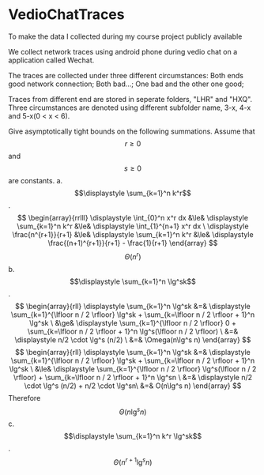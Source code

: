 # VedioChatTraces
To make the data I collected during my course project publicly available

We collect network traces using android phone during vedio chat on a application called Wechat.

The traces are collected under three different circumstances: Both ends good network connection; Both bad...; One bad and the other one good;

Traces from different end are stored in seperate folders, "LHR" and "HXQ". Three circumstances are denoted using different subfolder name, 3-x, 4-x and 5-x(0 < x < 6).

Give asymptotically tight bounds on the following summations. Assume that $$r \ge 0$$ and $$s \ge 0$$ are constants.
a. $$\displaystyle \sum_{k=1}^n k^r$$.
$$ \begin{array}{rrlll} \displaystyle \int_{0}^n x^r dx &\le& \displaystyle \sum_{k=1}^n k^r &\le& \displaystyle \int_{1}^{n+1} x^r dx \ \displaystyle \frac{n^{r+1}}{r+1} &\le& \displaystyle \sum_{k=1}^n k^r &\le& \displaystyle \frac{(n+1)^{r+1}}{r+1} - \frac{1}{r+1} \end{array} $$
$$\Theta(n^r)$$
b. $$\displaystyle \sum_{k=1}^n \lg^sk$$.
$$ \begin{array}{rll} \displaystyle \sum_{k=1}^n \lg^sk &=& \displaystyle \sum_{k=1}^{\lfloor n / 2 \rfloor} \lg^sk + \sum_{k=\lfloor n / 2 \rfloor + 1}^n \lg^sk \ &\ge& \displaystyle \sum_{k=1}^{\lfloor n / 2 \rfloor} 0 + \sum_{k=\lfloor n / 2 \rfloor + 1}^n \lg^s(\lfloor n / 2 \rfloor) \ &=& \displaystyle n/2 \cdot \lg^s (n/2) \ &=& \Omega(n\lg^s n) \end{array} $$
$$ \begin{array}{rll} \displaystyle \sum_{k=1}^n \lg^sk &=& \displaystyle \sum_{k=1}^{\lfloor n / 2 \rfloor} \lg^sk + \sum_{k=\lfloor n / 2 \rfloor + 1}^n \lg^sk \ &\le& \displaystyle \sum_{k=1}^{\lfloor n / 2 \rfloor} \lg^s(\lfloor n / 2 \rfloor) + \sum_{k=\lfloor n / 2 \rfloor + 1}^n \lg^sn \ &=& \displaystyle n/2 \cdot \lg^s (n/2) + n/2 \cdot \lg^sn\ &=& O(n\lg^s n) \end{array} $$
Therefore $$\Theta(n \lg^sn)$$
c. $$\displaystyle \sum_{k=1}^n k^r \lg^sk$$.
$$\Theta(n^{r+1}\lg^sn)$$

